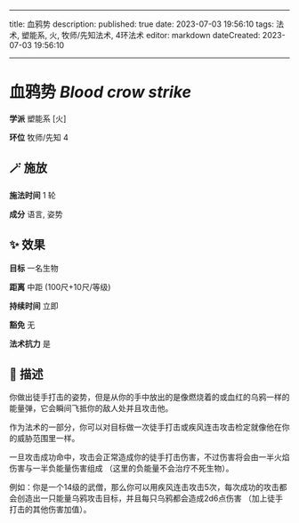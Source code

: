 
---
title: 血鸦势
description: 
published: true
date: 2023-07-03 19:56:10
tags: 法术, 塑能系, 火, 牧师/先知法术, 4环法术
editor: markdown
dateCreated: 2023-07-03 19:56:10

---

# **血鸦势** *Blood crow strike*

**学派** 塑能系 \[火\] 

**环位** 牧师/先知 4

## 🪄 施放

**施法时间** 1 轮

**成分** 语言, 姿势

## ✨ 效果 

**目标** 一名生物 

**距离** 中距 (100尺+10尺/等级)  

**持续时间** 立即 

**豁免** 无

**法术抗力** 是

## 📖 描述

你做出徒手打击的姿势，但是从你的手中放出的是像燃烧着的或血红的乌鸦一样的能量弹，它会瞬间飞抵你的敌人处并且攻击他。

作为法术的一部分，你可以对目标做一次徒手打击或疾风连击攻击检定就像他在你的威胁范围里一样。

一旦攻击成功命中，攻击会正常造成你的徒手打击伤害，不过伤害将会由一半火焰伤害与一半负能量伤害组成 （这里的负能量不会治疗不死生物）。

例如：你是一个14级的武僧，那么你可以用疾风连击攻击5次，每次成功的攻击都会创造出一只能量乌鸦攻击目标，并且每只乌鸦都会造成2d6点伤害 （加上徒手打击的其他伤害加值）。
    